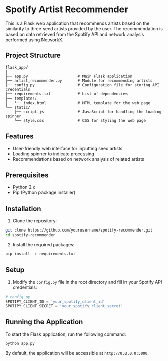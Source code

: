 
# Spotify Artist Recommender

This is a Flask web application that recommends artists based on the similarity to three seed artists provided by the user. The recommendation is based on data retrieved from the Spotify API and network analysis performed using NetworkX.

## Project Structure

```
flask_app/
│
├── app.py                      # Main Flask application
├── artist_recommender.py       # Module for recommending artists
├── config.py                   # Configuration file for storing API credentials
├── requirements.txt            # List of dependencies
├── templates/
│   └── index.html              # HTML template for the web page
└── static/
    ├── script.js               # JavaScript for handling the loading spinner
    └── style.css               # CSS for styling the web page
```

## Features

- User-friendly web interface for inputting seed artists
- Loading spinner to indicate processing
- Recommendations based on network analysis of related artists

## Prerequisites

- Python 3.x
- Pip (Python package installer)

## Installation

1. Clone the repository:

```bash
git clone https://github.com/yourusername/spotify-recommender.git
cd spotify-recommender
```

2. Install the required packages:

```bash
pip install -r requirements.txt
```

## Setup

1. Modify the `config.py` file in the root directory and fill in your Spotify API credentials:

```python
# config.py
SPOTIPY_CLIENT_ID = 'your_spotify_client_id'
SPOTIPY_CLIENT_SECRET = 'your_spotify_client_secret'
```

## Running the Application

To start the Flask application, run the following command:

```bash
python app.py
```

By default, the application will be accessible at `http://0.0.0.0:5000`.
